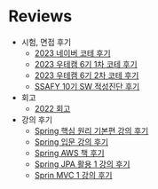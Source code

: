 # Reviews

- 시험, 면접 후기
  - [2023 네이버 코테 후기](/contents/2023-04/2023-04-15.md)
  - [2023 우테캠 6기 1차 코테 후기](/contents/2023-05/2023-05-06.md)
  - [2023 우테캠 6기 2차 코테 후기](/contents/2023-05/2023-05-13.md)
  - [SSAFY 10기 SW 적성진단 후기](/contents/2023-05/2023-05-21.md)
- 회고
  - [2022 회고](/contents/2022-12/2022-12-31.md)
- 강의 후기
  - [Spring 핵심 원리 기본편 강의 후기](/contents/2023-04/2023-04-09.md)
  - [Spring 입문 강의 후기](/contents/2023-04/2023-04-10.md)
  - [Spring AWS 책 후기](/contents/2023-04/2023-04-11.md)
  - [Spring JPA 활용 1 강의 후기](/contents/2023-04/2023-04-25.md)
  - [Sprin MVC 1 강의 후기](/contents/2023-05/2023-05-16.md)
